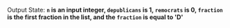 Output State: **`n` is an input integer, `depublicans` is 1, `remocrats` is 0, `fraction` is the first fraction in the list, and the `fraction` is equal to 'D'**